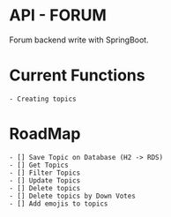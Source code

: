 # **API - FORUM**
Forum backend write with SpringBoot.

# Current Functions
    - Creating topics
# RoadMap
    - [] Save Topic on Database (H2 -> RDS)
    - [] Get Topics
    - [] Filter Topics
    - [] Update Topics
    - [] Delete topics
    - [] Delete topics by Down Votes
    - [] Add emojis to topics

```properties


